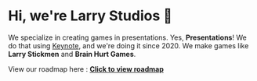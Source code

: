 # Hi, we're Larry Studios 👋

We specialize in creating games in presentations. Yes, **Presentations**! We do that using [Keynote](https://www.apple.com/keynote/), and we're doing it since 2020. We make games like **Larry Stickmen** and **Brain Hurt Games**.

View our roadmap here : [**Click to view roadmap**](https://github.com/orgs/larrystudios/projects/1/views/1)
